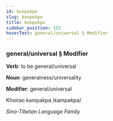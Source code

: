```yaml
---
id: konpokpo
slug: konpokpo
title: konpokpo
sidebar_position: 153
hoverText: general/universal § Modifier
---
```


### general/universal § Modifier

**Verb**: to be general/universal

**Noun**: generalness/universality

**Modifier**: general/universal

Khoirao kampakpa /kampakpa/

*Sino-Tibetan Language Family*